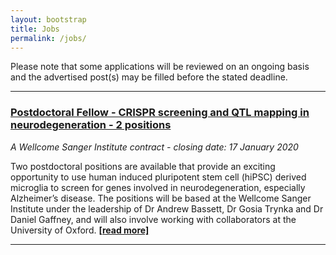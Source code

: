 ```yaml
---
layout: bootstrap
title: Jobs
permalink: /jobs/
---
```

Please note that some applications will be reviewed on an ongoing basis and the advertised post(s) may be filled before the stated deadline. 

***

### [Postdoctoral Fellow - CRISPR screening and QTL mapping in neurodegeneration - 2 positions](https://jobs.sanger.ac.uk/vacancy/postdoctoral-fellow-crispr-screening-and-qtl-mapping-in-neurodegeneration-405888.html)
*A Wellcome Sanger Institute contract - closing date: 17 January 2020*

Two postdoctoral positions are available that provide an exciting opportunity to use human induced pluripotent stem cell (hiPSC) derived microglia to screen for genes involved in neurodegeneration, especially Alzheimer’s disease. The positions will be based at the Wellcome Sanger Institute under the leadership of Dr Andrew Bassett, Dr Gosia Trynka and Dr Daniel Gaffney, and will also involve working with collaborators at the University of Oxford.  __[[read more]](https://jobs.sanger.ac.uk/vacancy/postdoctoral-fellow-crispr-screening-and-qtl-mapping-in-neurodegeneration-405888.html)__

***
